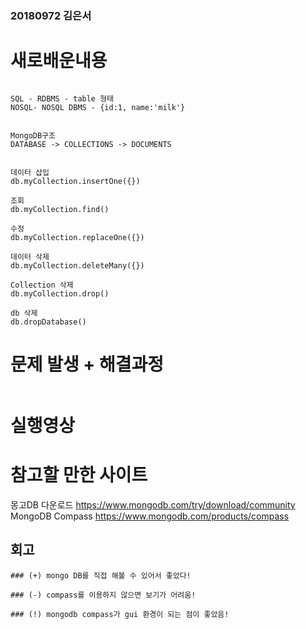 ### 20180972 김은서

# 새로배운내용

```

SQL - RDBMS - table 형태
NOSQL- NOSQL DBMS - {id:1, name:'milk'}


MongoDB구조
DATABASE -> COLLECTIONS -> DOCUMENTS


데이터 삽입
db.myCollection.insertOne({})

조회
db.myCollection.find()

수정
db.myCollection.replaceOne({})

데이터 삭제
db.myCollection.deleteMany({})

Collection 삭제 
db.myCollection.drop()

db 삭제
db.dropDatabase()

```



# 문제 발생 + 해결과정
```

```

# 실행영상



# 참고할 만한 사이트
몽고DB 다운로드
https://www.mongodb.com/try/download/community
MongoDB Compass
https://www.mongodb.com/products/compass


## 회고
```
### (+) mongo DB를 직접 해볼 수 있어서 좋았다!

### (-) compass를 이용하지 않으면 보기가 어려움!

### (!) mongodb compass가 gui 환경이 되는 점이 좋았음!
